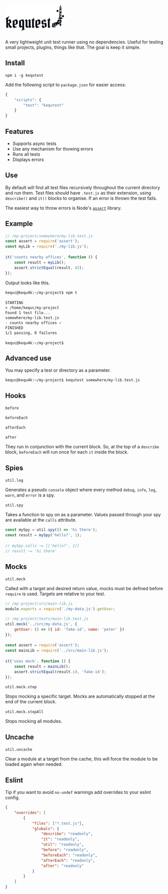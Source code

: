 # <img alt="kequtest" src="https://github.com/Kequc/kequtest/raw/main/logo.png" width="190" height="85" />

A very lightweight unit test runner using no dependencies. Useful for testing small projects, plugins, things like that. The goal is keep it simple.

## Install

```
npm i -g kequtest
```

Add the following script to `package.json` for easier access:

```javascript
{
    "scripts": {
        "test": "kequtest"
    }
}
```

## Features

* Supports async tests
* Use any mechanism for thowing errors
* Runs all tests
* Displays errors

## Use

By default will find all test files recursively throughout the current directory and run them. Test files should have `.test.js` as their extension, using `describe()` and `it()` blocks to organise. If an error is thrown the test fails.

The easiest way to throw errors is Node's [`assert`](https://nodejs.org/api/assert.html) library.

## Example

```javascript
// /my-project/somewhere/my-lib.test.js
const assert = require('assert');
const myLib = require('./my-lib.js');

it('counts nearby offices', function () {
    const result = myLib();
    assert.strictEqual(result, 42);
});
```

Output looks like this.

```
kequc@kequ4k:~/my-project$ npm t

STARTING
> /home/kequc/my-project
Found 1 test file...
somewhere/my-lib.test.js
· counts nearby offices ✓
FINISHED
1/1 passing, 0 failures

kequc@kequ4k:~/my-project$
```

## Advanced use

You may specify a test or directory as a parameter.

```
kequc@kequ4k:~/my-project$ kequtest somewhere/my-lib.test.js
```

## Hooks

`before`

`beforeEach`

`afterEach`

`after`

They run in conjunction with the current block. So, at the top of a `describe` block, `beforeEach` will run once for each `it` inside the block.

## Spies

`util.log`

Generates a pseudo `console` object where every method `debug`, `info`, `log`, `warn`, and `error` is a spy.

`util.spy`

Takes a function to spy on as a parameter. Values passed through your spy are available at the `calls` attribute.

```javascript
const mySpy = util.spy(() => 'hi there');
const result = mySpy('hello?', 1);

// mySpy.calls ~= [['hello?', 1]]
// result ~= 'hi there'
```

## Mocks

`util.mock`

Called with a target and desired return value, mocks must be defined before `require` is used. Targets are relative to your test.

```javascript
// /my-project/src/main-lib.js
module.exports = require('./my-data.js').getUser;
```
```javascript
// /my-project/tests/main-lib.test.js
util.mock('../src/my-data.js', {
    getUser: () => ({ id: 'fake-id', name: 'peter' })
});

const assert = require('assert');
const mainLib = require('../src/main-lib.js');

it('uses mock', function () {
    const result = mainLib();
    assert.strictEqual(result.id, 'fake-id');
});
```

`util.mock.stop`

Stops mocking a specific target. Mocks are automatically stopped at the end of the current block. 

`util.mock.stopAll`

Stops mocking all modules.

## Uncache

`util.uncache`

Clear a module at a target from the cache, this will force the module to be loaded again when needed.

## Eslint

Tip if you want to avoid `no-undef` warnings add overrides to your eslint config.

```json
{
    "overrides": [
        {
            "files": ["*.test.js"],
            "globals": {
                "describe": "readonly",
                "it": "readonly",
                "util": "readonly",
                "before": "readonly",
                "beforeEach": "readonly",
                "afterEach": "readonly",
                "after": "readonly"
            }
        }
    ]
}
```
